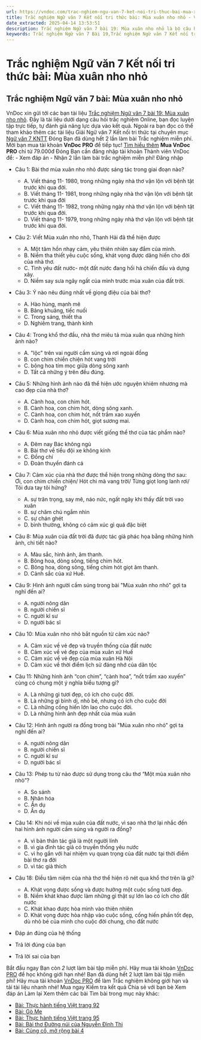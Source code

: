 ```yaml
---
url: https://vndoc.com/trac-nghiem-ngu-van-7-ket-noi-tri-thuc-bai-mua-xuan-nho-nho-329331
title: Trắc nghiệm Ngữ văn 7 Kết nối tri thức bài: Mùa xuân nho nhỏ - VnDoc.com
date_extracted: 2025-04-14 13:53:51
description: Trắc nghiệm Ngữ văn 7 bài 19: Mùa xuân nho nhỏ là bộ câu hỏi trắc nghiệm khách quan liên quan đến nội dung trong chương trình Ngữ văn 7 Kết nối tri thức
keywords: Trắc nghiệm Ngữ văn 7 Bài 19,Trắc nghiệm Ngữ văn 7 Kết nối tri thức Bài 19,Trắc nghiệm văn 7 Kết nối tri thức,Trắc nghiệm Ngữ văn 7 bài Mùa xuân nho nhỏ,Trắc nghiệm Ngữ văn 7 KNTT,Mùa xuân nho nhỏ,Ngữ văn 7 KNTT,Ngữ văn 7 bài 19 kntt
---
```


# Trắc nghiệm Ngữ văn 7 Kết nối tri thức bài: Mùa xuân nho nhỏ
## **Trắc nghiệm Ngữ văn 7 bài: Mùa xuân nho nhỏ**
VnDoc xin gửi tới các bạn tài liệu [Trắc nghiệm Ngữ văn 7 bài 19: Mùa xuân nho nhỏ](<https://vndoc.com/trac-nghiem-ngu-van-7-ket-noi-tri-thuc-bai-mua-xuan-nho-nho-329331>). Đây là tài liệu dưới dạng câu hỏi trắc nghiệm Online, bạn đọc luyện tập trực tiếp, tự đánh giá năng lực dựa vào kết quả.
Ngoài ra bạn đọc có thể tham khảo thêm các tài liệu Giải Ngữ văn 7 Kết nối tri thức tại chuyên mục [Ngữ văn 7 KNTT](<https://vndoc.com/ngu-van-7-kntt-tap1>)
Đóng
Bạn đã dùng hết 2 lần làm bài Trắc nghiệm miễn phí. Mời bạn mua tài khoản **VnDoc PRO** để tiếp tục\! [Tìm hiểu thêm](</pro>)
**Mua VnDoc PRO** chỉ từ 79.000đ
Đóng
Bạn cần đăng nhập tài khoản Thành viên VnDoc để:
\- Xem đáp án
\- Nhận 2 lần làm bài trắc nghiệm miễn phí\!
Đăng nhập 
  * Câu 1: Bài thơ mùa xuân nho nhỏ được sáng tác trong giai đoạn nào?
    * A. Viết tháng 11- 1980, trong những ngày nhà thơ vận lộn với bệnh tật trước khi qua đời.
    * B. Viết tháng 11- 1981, trong những ngày nhà thơ vận lộn với bệnh tật trước khi qua đời
    * C. Viết tháng 11- 1982, trong những ngày nhà thơ vận lộn với bệnh tật trước khi qua đời.
    * D. Viết tháng 11- 1979, trong những ngày nhà thơ vận lộn với bệnh tật trước khi qua đời.
  * Câu 2: Viết Mùa xuân nho nhỏ, Thanh Hải đã thể hiện được
    * A. Một tâm hồn nhạy cảm, yêu thiên nhiên say đắm của mình.
    * B. Niềm tha thiết yêu cuộc sống, khát vọng được dâng hiến cho đời của nhà thơ.
    * C. Tình yêu đất nước- một đất nước đang hối hả chiến đấu và dựng xây.
    * D. Niềm say sưa ngây ngất của mình trước mùa xuân của đất trời.
  * Câu 3: Ý nào nêu đúng nhất về giọng điệu của bài thơ?
    * A. Hào hùng, mạnh mẽ
    * B. Bâng khuâng, tiếc nuối
    * C. Trong sáng, thiết tha
    * D. Nghiêm trang, thành kính
  * Câu 4: Trong khổ thơ đầu, nhà thơ miêu tả mùa xuân qua những hình ảnh nào?
    * A. "lộc" trên vai người cầm súng và rơi ngoài đồng
    * B. con chim chiền chiện hót vang trời
    * C. bông hoa tím mọc giữa dòng sông xanh
    * D. Tất cả những ý trên đều đúng.
  * Câu 5: Những hình ảnh nào đã thể hiện ước nguyện khiêm nhương mà cao đẹp của nhà thơ?
    * A. Cành hoa, con chim hót.
    * B. Cành hoa, con chim hót, dòng sông xanh.
    * C. Cành hoa, con chim hót, nốt trầm xao xuyến
    * D. Cành hoa, con chim hót, giọt sương mai.
  * Câu 6: Mùa xuân nho nhỏ được viết giống thể thơ của tác phẩm nào?
    * A. Đêm nay Bác không ngủ
    * B. Bài thơ về tiểu đội xe không kính
    * C. Đồng chí
    * D. Đoàn thuyền đánh cá
  * Câu 7: Cảm xúc của nhà thơ được thể hiện trong những dòng thơ sau: Ơi, con chim chiền chiện/ Hót chi mà vang trời/ Từng giọt long lanh rơi/ Tôi đưa tay tôi hứng?
    * A. sự trân trọng, say mê, náo nức, ngất ngây khi thấy đất trời vao xuân
    * B. sự chăm chú ngắm nhìn
    * C. sự chán ghét
    * D. bình thường, không có cảm xúc gì quá đặc biệt
  * Câu 8: Mùa xuân của đất trời đã được tác giả phác họa bằng những hình ảnh, chi tiết nào?
    * A. Màu sắc, hình ảnh, âm thanh.
    * B. Bông hoa, dòng sông, tiếng chim hót.
    * C. Bông hoa, dòng sông, tiếng chim hót giọt âm thanh.
    * D. Cảnh sắc của xứ Huế.
  * Câu 9: Hình ảnh người cầm súng trong bài "Mùa xuân nho nhỏ" gợi ta nghĩ đến ai?
    * A. người nông dân
    * B. người chiến sĩ
    * C. người kĩ sư
    * D. người bác sĩ
  * Câu 10: Mùa xuân nho nhỏ bắt nguồn từ cảm xúc nào?
    * A. Cảm xúc về vẻ đẹp và truyền thống của đất nước
    * B. Cảm xúc về vẻ đẹp của mùa xuân xứ Huế
    * C. Cảm xúc về vẻ đẹp của mùa xuân Hà Nội
    * D. Cảm xúc về thời điểm lịch sử đáng nhớ của dân tộc
  * Câu 11: Những hình ảnh “con chim”, “cành hoa”, “nốt trầm xao xuyến” cùng có chung một ý nghĩa biểu tượng gì?
    * A. Là những gì tươi đẹp, có ích cho cuộc đời.
    * B. Là những gì bình dị, nhỏ bé, nhưng có ích cho cuộc đời
    * C. Là những cống hiến lớn lao cho cuộc đời.
    * D. Là những hình ảnh đẹp nhất của mùa xuân
  * Câu 12: Hình ảnh người ra đồng trong bài "Mùa xuân nho nhỏ" gợi ta nghĩ đến ai?
    * A. người nông dân
    * B. người chiến sĩ
    * C. người kĩ sư
    * D. người bác sĩ
  * Câu 13: Phép tu từ nào được sử dụng trong câu thơ “Một mùa xuân nho nhỏ”?
    * A. So sánh
    * B. Nhân hóa
    * C. Ẩn dụ
    * D. Ẩn dụ
  * Câu 14: Khi nói về mùa xuân của đất nước, vì sao nhà thơ lại nhắc đến hai hình ảnh người cầm súng và người ra đồng?
    * A. vì bản thân tác giả là một người lính
    * B. vì gia đình tác giả có truyền thống yêu nước
    * C. vì họ gắn với hai nhiệm vụ quan trọng của đất nước tại thời điểm bài thơ ra đời
    * D. vì tác giả thích
  * Câu 18: Điều tâm niệm của nhà thơ thể hiện rõ nét qua khổ thơ trên là gì?
    * A. Khát vọng được sống và được hưởng một cuộc sống tươi đẹp.
    * B. Niềm khát khao được làm những gì thật sự lớn lao có ích cho đất nước
    * C. Khát khao được hòa mình vào thiên nhiên
    * D. Khát vọng được hòa nhập vào cuộc sống, cống hiến phần tốt đẹp, dù nhỏ bé của mình cho cuộc đời chung, cho đất nước

  * Đáp án đúng của hệ thống
  * Trả lời đúng của bạn
  * Trả lời sai của bạn

Bắt đầu ngay
Bạn còn _2_ lượt làm bài tập miễn phí. Hãy mua tài khoản [VnDoc PRO](</pro>) để học không giới hạn nhé\!  Bạn đã dùng hết 2 lượt làm bài tập miễn phí\! Hãy mua tài khoản [VnDoc PRO](</pro>) để làm Trắc nghiệm không giới hạn và tải tài liệu nhanh nhé\!  Mua ngay
Kiểm tra kết quả Chia sẻ với bạn bè Xem đáp án Làm lại
Xem thêm các bài Tìm bài trong mục này khác:
  * [Bài: Thực hành tiếng Việt trang 92](</trac-nghiem-ngu-van-7-ket-noi-tri-thuc-bai-thuc-hanh-tieng-viet-trang-92-329333>)
  * [Bài: Gò Me](</trac-nghiem-ngu-van-7-ket-noi-tri-thuc-bai-go-me-329334>)
  * [Bài: Thực hành tiếng Việt trang 95](</trac-nghiem-ngu-van-7-ket-noi-tri-thuc-bai-thuc-hanh-tieng-viet-trang-95-329335>)
  * [Bài: Bài thơ Đường núi của Nguyễn Đình Thi](</trac-nghiem-ngu-van-7-ket-noi-tri-thuc-bai-bai-tho-duong-nui-cua-nguyen-dinh-thi-329336>)
  * [Bài: Củng cố, mở rộng bài 4](</trac-nghiem-ngu-van-7-ket-noi-tri-thuc-bai-cung-co-mo-rong-bai-4-329340>)

